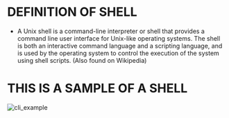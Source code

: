 # DEFINITION OF SHELL
- A Unix shell is a command-line interpreter or shell that provides a command line user interface for Unix-like operating systems. The shell is both an interactive command language and a scripting language, and is used by the operating system to control the execution of the system using shell scripts. (Also found on Wikipedia)

# THIS IS A SAMPLE OF A SHELL
![cli_example](https://user-images.githubusercontent.com/106975779/208807600-4508e260-53c7-49c3-833e-75dab03cf5ea.png)
